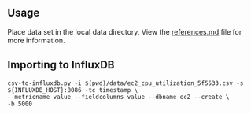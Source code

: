 ## Usage

Place data set in the local data directory. View the [references.md](references.md) file for more information.

## Importing to InfluxDB

```
csv-to-influxdb.py -i $(pwd)/data/ec2_cpu_utilization_5f5533.csv -s ${INFLUXDB_HOST}:8086 -tc timestamp \ 
--metricname value --fieldcolumns value --dbname ec2 --create \ 
-b 5000
```
